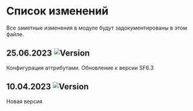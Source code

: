 # Список изменений

Все заметные изменения в модуле будут задокументированы в этом файле.

## 25.06.2023 ![Version](https://img.shields.io/badge/version-v6.3.0-blue)

Конфигурация аттрибутами. Обновление к версии SF6.3


## 10.04.2023 ![Version](https://img.shields.io/badge/version-v1.0.0-blue)

Новая версия